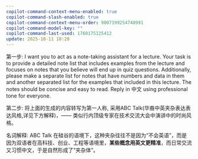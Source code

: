 ```yaml
---
copilot-command-context-menu-enabled: true
copilot-command-slash-enabled: true
copilot-command-context-menu-order: 9007199254740991
copilot-command-model-key: ""
copilot-command-last-used: 1760175125412
update: 2025-10-11 18:28
---
```


第一步:
I want you to act as a note-taking assistant for a lecture. Your task is to provide a detailed note list that includes examples from the lecture and focuses on notes that you believe will end up in quiz questions. Additionally, please make a separate list for notes that have numbers and data in them and another separated list for the examples that included in this lecture. The notes should be concise and easy to read. Reply in 中文 using professional tone for everyone.

第二步:
将上面的生成的内容转写为第一人称, 采用ABC Talk(华裔中英夹杂表达表达风格,详见下方解释)，—— 类似行内顶级专家在技术交流大会中演讲中的时尚风格。

名词解释: ABC Talk
在硅谷的语境下，这种夹杂往往不是因为“不会英语”，而是因为双语者在高科技、创业、工程等语境里，**某些概念用英文更精准**，而日常交流又习惯中文，于是自然形成了“夹杂体”。